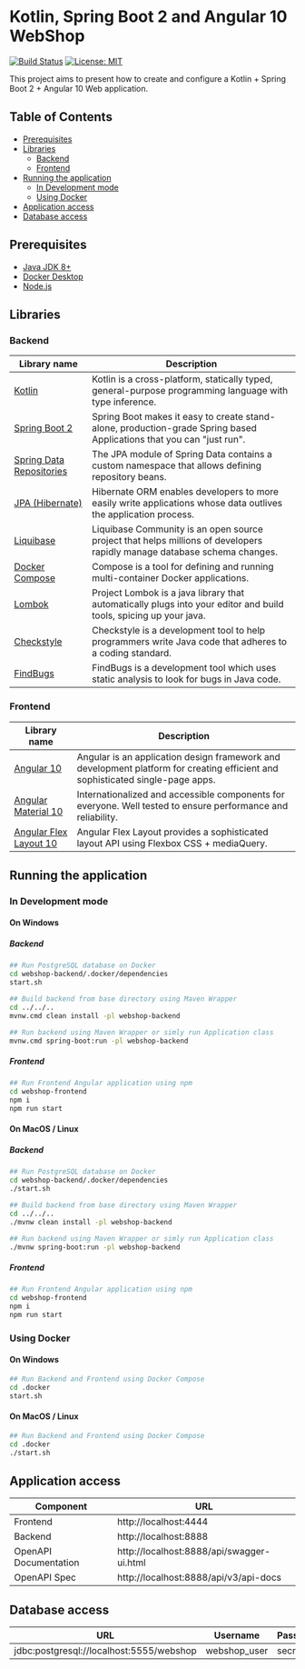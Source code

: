 # Kotlin, Spring Boot 2 and Angular 10 WebShop
[![Build Status](https://github.com/DanielMichalski/kotlin-spring-boot-2-angular-10-webshop/workflows/Kotlin%20CI%20with%20Maven/badge.svg)](https://github.com/DanielMichalski/kotlin-spring-boot-2-angular-10-webshop/actions?query=workflow%3A%22Kotlin+CI+with+Maven%22)
[![License: MIT](https://img.shields.io/badge/License-MIT-yellow.svg)](https://github.com/DanielMichalski/kotlin-spring-boot-2-angular-10-webshop/blob/master/LICENSE)

This project aims to present how to create and configure a Kotlin + Spring Boot 2 + Angular 10 Web application.

## Table of Contents
* [Prerequisites](#prerequisites)
* [Libraries](#libraries)
    * [Backend](#backend)
    * [Frontend](#frontend)
* [Running the application](#running-the-application)
    * [In Development mode](#in-development-mode)
    * [Using Docker](#using-docker)
* [Application access](#application-access)
* [Database access](#database-access)

## Prerequisites
- [Java JDK 8+](https://www.oracle.com/pl/java/technologies/javase-downloads.html)
- [Docker Desktop](https://www.docker.com/products/docker-desktop) 
- [Node.js](https://nodejs.org/en/) 

## Libraries
### Backend
| Library name                                                                                                     | Description                                                                                                             |
|------------------------------------------------------------------------------------------------------------------|------------------------------------------------------------------------------------------------------------------------ |
| [Kotlin](https://kotlinlang.org/)                                                                                | Kotlin is a cross-platform, statically typed, general-purpose programming language with type inference.                 |
| [Spring Boot 2](https://spring.io/projects/spring-boot)                                                          | Spring Boot makes it easy to create stand-alone, production-grade Spring based Applications that you can "just run".    |
| [Spring Data Repositories](https://docs.spring.io/spring-data/jpa/docs/current/reference/html/#jpa.repositories) | The JPA module of Spring Data contains a custom namespace that allows defining repository beans.                        |
| [JPA (Hibernate)](https://hibernate.org/)                                                                        | Hibernate ORM enables developers to more easily write applications whose data outlives the application process.         |
| [Liquibase](https://www.liquibase.org/)                                                                          | Liquibase Community is an open source project that helps millions of developers rapidly manage database schema changes. | 
| [Docker Compose](https://docs.docker.com/compose/)                                                               | Compose is a tool for defining and running multi-container Docker applications.                                         |
| [Lombok](https://projectlombok.org/)                                                                             | Project Lombok is a java library that automatically plugs into your editor and build tools, spicing up your java.       |
| [Checkstyle](https://checkstyle.sourceforge.io/)                                                                 | Checkstyle is a development tool to help programmers write Java code that adheres to a coding standard.                 |
| [FindBugs](http://findbugs.sourceforge.net/)                                                                     | FindBugs is a development tool which uses static analysis to look for bugs in Java code.                                |

### Frontend
| Library name                                                     | Description                                                                                                                    |
|------------------------------------------------------------------|--------------------------------------------------------------------------------------------------------------------------------|
| [Angular 10](https://angular.io/)                                | Angular is an application design framework and development platform for creating efficient and sophisticated single-page apps. |
| [Angular Material 10](https://material.angular.io/)              | Internationalized and accessible components for everyone. Well tested to ensure performance and reliability.                   |
| [Angular Flex Layout 10](https://github.com/angular/flex-layout) | Angular Flex Layout provides a sophisticated layout API using Flexbox CSS + mediaQuery.                                        |

## Running the application
### In Development mode
#### On Windows
##### Backend
```bash
## Run PostgreSQL database on Docker
cd webshop-backend/.docker/dependencies
start.sh

## Build backend from base directory using Maven Wrapper
cd ../../..
mvnw.cmd clean install -pl webshop-backend

## Run backend using Maven Wrapper or simly run Application class
mvnw.cmd spring-boot:run -pl webshop-backend
```
##### Frontend
```bash
## Run Frontend Angular application using npm
cd webshop-frontend
npm i
npm run start
```

#### On MacOS / Linux
##### Backend
```bash
## Run PostgreSQL database on Docker
cd webshop-backend/.docker/dependencies
./start.sh

## Build backend from base directory using Maven Wrapper
cd ../../..
./mvnw clean install -pl webshop-backend

## Run backend using Maven Wrapper or simly run Application class
./mvnw spring-boot:run -pl webshop-backend
```

##### Frontend
```bash
## Run Frontend Angular application using npm
cd webshop-frontend
npm i
npm run start
```

### Using Docker
#### On Windows
```bash
## Run Backend and Frontend using Docker Compose
cd .docker
start.sh
```

#### On MacOS / Linux
```bash
## Run Backend and Frontend using Docker Compose
cd .docker
./start.sh
```

## Application access
Component             | URL                                      
---                   | ---                                      
Frontend              | http://localhost:4444                    
Backend               | http://localhost:8888                    
OpenAPI Documentation | http://localhost:8888/api/swagger-ui.html    
OpenAPI Spec          | http://localhost:8888/api/v3/api-docs        

## Database access
| URL                                          	| Username         	| Password 	|
|----------------------------------------------	|------------------	|----------	|
| jdbc:postgresql://localhost:5555/webshop 	    | webshop_user   	| secret   	|
